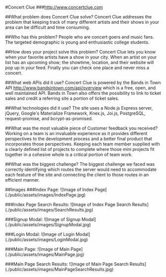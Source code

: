#Concert Clue
###http://www.concertclue.com

##What problem does Concert Clue solve?
Concert Clue addresses the problem that keeping track of many different artists and their shows in your area can be difficult and time consuming.

##Who has this problem?
People who are concert goers and music fans. The targeted demographic is young and enthusiastic college students.

##How does your project solve this problem?
Concert Clue lets you know when your favorite artists have a show in your city. When an artist on your list has an upcoming show; the showtime, location, and their website will pop up in your feed.  Finally you can check one place and never miss a concert.

##What web APIs did it use?
Concert Clue is powered by the Bands in Town API http://www.bandsintown.com/api/overview which is a free, open, and well maintained API. Bands in Town also offers the possibility to link to ticket sales and credit a referring site a portion of ticket sales.

##What technologies did it use?
The site uses a Node.js Express server, jQuery, Google's Materialize Framework, Knex.js, Joi.js, PostgreSQL, request-promise, and bcrypt-as-promised.

##What was the most valuable piece of Customer feedback you received?
Working on a team is an invaluable experience as it provides different perspectives to the development process and a better final product that incorporates those perspectives. Keeping each team member supplied with a clearly defined list of projects to complete where those mini projects fit together in a cohesive whole is a critical portion of team work.

##What was the biggest challenge?
The biggest challenge we faced was correctly identifying which routes the server would need to accommodate each feature of the site and connecting the client to those routes in an efficient manner.

##Images
###Index Page:
![Image of Index Page]
(./public/assets/images/IndexPage.jpg)

###Index Page Search Results:
![Image of Index Page Search Results]
(./public/assets/images/SearchResults.jpg)

###Signup Modal:
![Image of Signup Modal]
(./public/assets/images/SignupModal.jpg)

###Login Modal:
![Image of Login Modal]
(./public/assets/images/LoginModal.jpg)

###Main Page:
![Image of Main Page]
(./public/assets/images/MainPage.jpg)

###Main Page Search Results:
![Image of Main Page Search Results]
(./public/assets/images/MainPageSearchResults.jpg)
